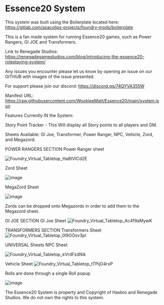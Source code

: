 # Essence20 System

This system was built using the Boilerplate located here: https://gitlab.com/asacolips-projects/foundry-mods/boilerplate

This is a fan made system for running Essence20 games, such as Power Rangers, GI JOE and Transformers.

Link to Renegade Studios: https://renegadegamestudios.com/blog/introducing-the-essence20-roleplaying-system/

Any issues you encounter please let us know by opening an issue on our GITHUB with images of the issue presented. 

For support please join our discord: https://discord.gg/74QYVA355W 

Manifest URL: https://raw.githubusercontent.com/WookieeMatt/Essence20/main/system.json

Features Currently IN the System:

Story Point Tracker - This Will display all Story points to all players and GM.

Sheets Available: GI Joe, Transformer, Power Ranger, NPC, Vehicle, Zord, and Megazord. 

POWER RANGERS SECTION
Power Ranger sheet

![Foundry_Virtual_Tabletop_Ha8tVICd2E](https://user-images.githubusercontent.com/28365506/189994252-05227853-ea7f-4d55-b9f2-0858a1b3fb36.gif)

Zord Sheet

![image](https://user-images.githubusercontent.com/28365506/189997937-313df17f-a79d-46cf-8da5-3fb445228617.png)

MegaZord Sheet

![image](https://user-images.githubusercontent.com/28365506/189998518-56f02e65-98b0-4117-b1a4-642e1ae032e2.png)

Zords can be dropped onto Megazords in order to add them to the Megazord sheet. 

GI JOE SECTION
GI Joe Sheet
![Foundry_Virtual_Tabletop_Ac4f9aMywK](https://user-images.githubusercontent.com/28365506/218191768-70e22ad3-97dc-40e0-97c3-ccce2c5d4c79.gif)

TRANSFORMERS SECTION
Transformers Sheet
![Foundry_Virtual_Tabletop_0l9OOsv3pl](https://user-images.githubusercontent.com/28365506/218191983-6497c149-fcbf-42c0-a383-598fe9f775aa.gif)

UNIVERSAL Sheets
NPC Sheet

![Foundry_Virtual_Tabletop_kVrdFzdNik](https://user-images.githubusercontent.com/28365506/218191333-552b68b4-bc94-4213-8175-3bb1a9f6579b.gif)

Vehicle Sheet
![Foundry_Virtual_Tabletop_tTPijO4rxP](https://user-images.githubusercontent.com/28365506/218192562-b93435b7-dc34-4916-be1d-2b93aa0e3384.gif)


Rolls are done through a single Roll popup

![image](https://user-images.githubusercontent.com/28365506/189998572-0d3344a3-b092-47f8-805c-d317426f762d.png)


The Essence20 System is property and Copyright of Hasbro and Renegade Studios. We do not own the rights to this system.
